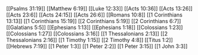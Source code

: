 [[Psalms 31:19]]
[[Matthew 6:19]]
[[Luke 12:33]]
[[Acts 10:36]]
[[Acts 13:26]]
[[Acts 23:6]]
[[Acts 24:15]]
[[Acts 26:6]]
[[Romans 10:8]]
[[1 Corinthians 13:13]]
[[1 Corinthians 15:19]]
[[2 Corinthians 5:19]]
[[2 Corinthians 6:7]]
[[Galatians 5:5]]
[[Ephesians 1:13]]
[[Ephesians 1:18]]
[[Colossians 1:23]]
[[Colossians 1:27]]
[[Colossians 3:16]]
[[1 Thessalonians 2:13]]
[[2 Thessalonians 2:16]]
[[1 Timothy 1:15]]
[[2 Timothy 4:8]]
[[Titus 1:2]]
[[Hebrews 7:19]]
[[1 Peter 1:3]]
[[1 Peter 2:2]]
[[1 Peter 3:15]]
[[1 John 3:3]]
